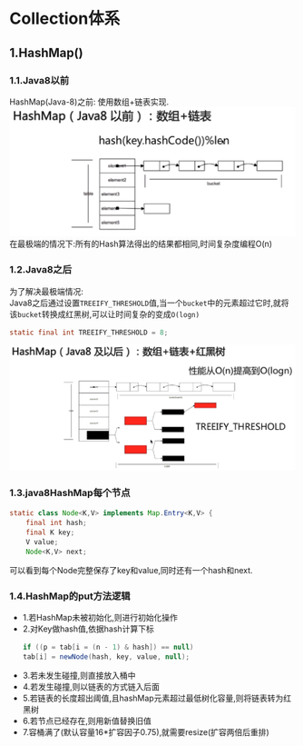 # Collection体系

## 1.HashMap()

### 1.1.Java8以前
HashMap(Java-8)之前: 使用数组+链表实现.<br>
![fail](img/3.1.PNG)<br>
在最极端的情况下:所有的Hash算法得出的结果都相同,时间复杂度编程O(n)<br>

### 1.2.Java8之后
为了解决最极端情况:<br>
Java8之后通过设置``TREEIFY_THRESHOLD``值,当一个``bucket``中的元素超过它时,就将该``bucket``转换成红黑树,可以让时间复杂的变成``O(logn)``<br>
```java
static final int TREEIFY_THRESHOLD = 8;
```
![fail](img/3.2.PNG)<br>

### 1.3.java8HashMap每个节点
```java
static class Node<K,V> implements Map.Entry<K,V> {
    final int hash;
    final K key;
    V value;
    Node<K,V> next;
```
可以看到每个Node完整保存了key和value,同时还有一个hash和next.<br>

### 1.4.HashMap的put方法逻辑
- 1.若HashMap未被初始化,则进行初始化操作
- 2.对Key做hash值,依据hash计算下标
    ```java
    if ((p = tab[i = (n - 1) & hash]) == null)
    tab[i] = newNode(hash, key, value, null);
    ```
- 3.若未发生碰撞,则直接放入桶中
- 4.若发生碰撞,则以链表的方式链入后面
- 5.若链表的长度超出阈值,且hashMap元素超过最低树化容量,则将链表转为红黑树
- 6.若节点已经存在,则用新值替换旧值
- 7.容桶满了(默认容量16*扩容因子0.75),就需要resize(扩容两倍后重排)


